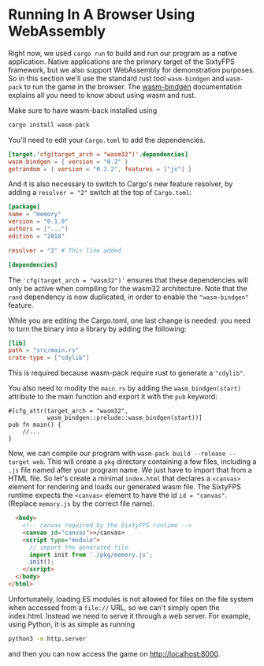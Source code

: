 # Running In A Browser Using WebAssembly

Right now, we used `cargo run` to build and run our program as a native application.
Native applications are the primary target of the SixtyFPS framework, but we also support WebAssembly
for demonstration purposes. So in this section we'll use the standard rust tool `wasm-bindgen` and
`wasm-pack` to run the game in the browser. The [wasm-bindgen](https://rustwasm.github.io/docs/wasm-bindgen/examples/without-a-bundler.html)
documentation explains all you need to know about using wasm and rust.

Make sure to have wasm-back installed using

```sh
cargo install wasm-pack
```

You'll need to edit your `Cargo.toml` to add the dependencies.

```toml
[target.'cfg(target_arch = "wasm32")'.dependencies]
wasm-bindgen = { version = "0.2" }
getrandom = { version = "0.2.2", features = ["js"] }
```

And it is also necessary to switch to Cargo's new feature resolver, by adding a `resolver = "2"` switch at the
top of `Cargo.toml`:

```toml
[package]
name = "memory"
version = "0.1.0"
authors = ["..."]
edition = "2018"

resolver = "2" # This line added

[dependencies]
```

The `'cfg(target_arch = "wasm32")'` ensures that these dependencies will only be active
when compiling for the wasm32 architecture. Note that the `rand` dependency is now duplicated,
in order to enable the `"wasm-bindgen"` feature.

While you are editing the Cargo.toml, one last change is needed: you need to turn the binary into
a library by adding the following:

```toml
[lib]
path = "src/main.rs"
crate-type = ["cdylib"]
```

This is required because wasm-pack require rust to generate a `"cdylib"`.

You also need to modity the `main.rs` by adding the `wasm_bindgen(start)`
attribute to the main function and export it with the `pub` keyword:

```rust,noplayground
#[cfg_attr(target_arch = "wasm32",
           wasm_bindgen::prelude::wasm_bindgen(start))]
pub fn main() {
    //...
}
```

Now, we can compile our program with `wasm-pack build --release --target web`. This
will create a `pkg` directory containing a few files, including a `.js` file
named after your program name. We just have to import that from a HTML file. So let's create a minimal
`index.html` that declares a `<canvas>` element for rendering and loads our generated wasm
file. The SixtyFPS runtime expects the `<canvas>` element to have the id `id = "canvas"`.
(Replace `memory.js` by the correct file name).

```html
  <body>
    <!-- canvas required by the SixtyFPS runtime -->
    <canvas id="canvas">>/canvas>
    <script type="module">
      // import the generated file.
      import init from './pkg/memory.js';
      init();
    </script>
  </body>
</html>
```

Unfortunately, loading ES modules is not allowed for files on the file system when accessed from a
`file://` URL, so we can't simply open the index.html. Instead we need to serve it through a web server.
For example, using Python, it is as simple as running

```sh
python3 -m http.server
```

and then you can now access the game on [http://localhost:8000](http://localhost:8000/).
